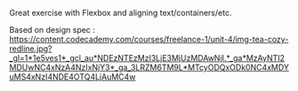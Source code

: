 Great exercise with Flexbox and aligning text/containers/etc.

Based on design spec : https://content.codecademy.com/courses/freelance-1/unit-4/img-tea-cozy-redline.jpg?_gl=1*1e5ves1*_gcl_au*NDEzNTEzMzI3LjE3MjUzMDAwNjI.*_ga*MzAyNTI2MDUwNC4xNzA4NzIxNjY3*_ga_3LRZM6TM9L*MTcyODQxODk0NC4xMDYuMS4xNzI4NDE4OTQ4LjAuMC4w
